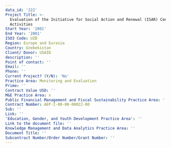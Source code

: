 ```yaml
---
data_id: '222'
Project Title: >-
  Evaluation of the Initiative for Social Action and Renewal (ISAR) Central Asia
  Activities
Start Year: '2001'
End Year: '2001'
ISO3 Code: UZB
Region: Europe and Eurasia
Country: Uzebekistan
Client/ Donor: USAID
description: ''
Point of contact: ''
Email: ''
Phone: ''
Current Project? (Y/N): 'No'
Practice Area: Monitoring and Evaluation
Prime: ''
Contract Value USD: ''
M&E Practice Area: x
Public Financial Management and Fiscal Sustainability Practice Area: ''
Contract Number: AEP-I-00-00-00022-00
Sub: ''
Link: ''
'Education, Gender, and Youth Development Practice Area': ''
Link to the document file: ''
Knowledge Management and Data Analytics Practice Area: ''
Document Title: ''
Subcontract Number/Order Number/Grant Number: ''
---
```

